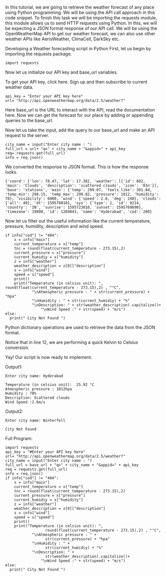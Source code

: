 In this tutorial, we are going to retrieve the weather forecast of any place using Python programming. We will be using the API call approach in this code snippet. To finish this task we will be importing the requests module, this module allows us to send HTTP requests using Python. In this, we will be expecting a JSON format response of our API call. We will be using the OpenWeatherMap API to get our weather forecast, we can also use other weather APIs like AerisWeather, ClimaCell, DarkSky etc.

Developing a Weather forecasting script in Python
First, let us begin by importing the requests package.
```
import requests
```
Now let us initialize our API key and base_url variables.

To get your API key, click here. Sign up and then subscribe to current weather data.
```
api_key = "Enter your API key here"
url= "http://api.openweathermap.org/data/2.5/weather?"
```
Here base_url is the URL to interact with the API, read the documentation here. Now we can get the forecast for our place by adding or appending queries to the base_url.

Now let us take the input, add the query to our base_url and make an API request to the server.
```
city_name = input("Enter city name : ") 
full_url = url+ "q=" + city_name + "&appid=" + api_key
req= requests.get(full_url)
info = req.json()
```
We converted the response to JSON format. This is how the response looks.
```
{'coord': {'lon': 78.47, 'lat': 17.38}, 'weather': [{'id': 802, 'main': 'Clouds', 'description': 'scattered clouds', 'icon': '03n'}], 'base': 'stations', 'main': {'temp': 299.07, 'feels_like': 301.84, 'temp_min': 298.15, 'temp_max': 299.82, 'pressure': 1012, 'humidity': 78}, 'visibility': 6000, 'wind': {'speed': 2.6, 'deg': 240}, 'clouds': {'all': 40}, 'dt': 1595780101, 'sys': {'type': 1, 'id': 9214, 'country': 'IN', 'sunrise': 1595723010, 'sunset': 1595769690}, 'timezone': 19800, 'id': 1269843, 'name': 'Hyderabad', 'cod': 200}
```
Now let us filter out the useful information like the current temperature, pressure, humidity, description and wind speed.
```
if info["cod"] != "404": 
    x = info["main"] 
    current_temperature = x["temp"]
    tnc = round(float(current_temperature - 273.15),2)
    current_pressure = x["pressure"] 
    current_humidiy = x["humidity"] 
    z = info["weather"] 
    weather_description = z[0]["description"]
    s = info["wind"]
    speed = s["speed"]
    print()
    print("Temperature (in celsius unit): ",  round(float(current_temperature - 273.15),2) , "°C",
            "\nAtmospheric pressure : " + str(current_pressure) + "hpa"
            "\nHumidity : " + str(current_humidiy) + "%"
            "\nDescription: " + str(weather_description).capitalize()+
                "\nWind Speed :" + str(speed) + "m/s")
else: 
  print(" City Not Found ")

```
Python dictionary operations are used to retrieve the data from the JSON format.

Notice that in line 12, we are performing a quick Kelvin to Celsius conversion.

Yay! Our script is now ready to implement.

Output1:
```
Enter city name: Hyderabad

Temperature (in celsius unit):  25.92 °C 
Atmospheric pressure : 1012hpa
Humidity : 78%
Description: Scattered clouds
Wind Speed :2.6m/s
```
Output2:
```
Enter city name: Winterfell

City Not Found
```
Full Program:

```
import requests
api_key = "#Enter your API key here"
url= "http://api.openweathermap.org/data/2.5/weather?"
city_name = input("Enter city name : ") 
full_url = base_url + "q=" + city_name + "&appid=" + api_key
req = requests.get(full_url)
info = req.json() 
if info["cod"] != "404": 
    x = info["main"] 
    current_temperature = x["temp"]
    tnc = round(float(current_temperature - 273.15),2)
    current_pressure = x["pressure"] 
    current_humidiy = x["humidity"] 
    z = info["weather"] 
    weather_description = z[0]["description"]
    s = info["wind"]
    speed = s["speed"]
    print()
    print("Temperature (in celsius unit): ", 
                  round(float(current_temperature - 273.15),2) , "°C",
            "\nAtmospheric pressure : " +
                  str(current_pressure) + "hpa"
            "\nHumidity : " +
                  str(current_humidiy) + "%"
            "\nDescription: " +
                  str(weather_description).capitalize()+
                "\nWind Speed :" + str(speed) + "m/s")
else: 
  print(" City Not Found ")

```